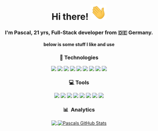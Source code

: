 <h1 align='center'>Hi there! <img src="https://raw.githubusercontent.com/PsclDev/PsclDev/master/wave.gif" width="50"></h1>
<h3 align='center'>I'm Pascal, 21 yrs, Full-Stack developer from 🇩🇪 Germany.</h3>
<h4 align='center'>below is some stuff I like and use</h4>

<h3 align='center'> 🚀 Technologies </h3>
<p align="center">
<a href="https://www.typescriptlang.org/"> <img src="https://cdn.jsdelivr.net/gh/devicons/devicon/icons/typescript/typescript-original.svg" width="50px" /></a>
<a href="#"> <img src="https://cdn.jsdelivr.net/gh/devicons/devicon/icons/csharp/csharp-line.svg" width="50px" /></a>
<a href="#"> <img src="https://cdn.jsdelivr.net/gh/devicons/devicon/icons/dotnetcore/dotnetcore-original.svg" width="50px" /></a>
<a href="https://vuejs.org/"> <img src="https://cdn.jsdelivr.net/gh/devicons/devicon/icons/vuejs/vuejs-original.svg" width="50px" /></a>
<a href="https://angular.io/"> <img src="https://cdn.jsdelivr.net/gh/devicons/devicon/icons/angularjs/angularjs-plain.svg" width="50px" /></a>
<a href="https://nestjs.com/"> <img src="https://cdn.jsdelivr.net/gh/devicons/devicon/icons/nestjs/nestjs-plain.svg" width="50px" /></a>
<a href="https://www.postgresql.org/"> <img src="https://cdn.jsdelivr.net/gh/devicons/devicon/icons/postgresql/postgresql-original.svg" width="50px" /></a>
  <a href="https://bulma.io/"> <img src="https://cdn.jsdelivr.net/gh/devicons/devicon/icons/bulma/bulma-plain.svg" width="50px" /></a>
<a href="https://getbootstrap.com/"> <img src="https://cdn.jsdelivr.net/gh/devicons/devicon/icons/bootstrap/bootstrap-original.svg" width="50px" /></a>
</p>

<h3 align='center'> 💻 Tools </h3>
<p align="center">
<a href="https://www.apple.com/"> <img src="https://cdn.jsdelivr.net/gh/devicons/devicon/icons/apple/apple-original.svg" width="50px" /></a>
<a href="https://www.debian.org/"> <img src="https://cdn.jsdelivr.net/gh/devicons/devicon/icons/debian/debian-original.svg" width="50px" /></a>
<a href="https://www.jetbrains.com/"> <img src="https://cdn.jsdelivr.net/gh/devicons/devicon/icons/jetbrains/jetbrains-original.svg" width="50px" /></a>
<a href="https://code.visualstudio.com/"> <img src="https://cdn.jsdelivr.net/gh/devicons/devicon/icons/vscode/vscode-original.svg" width="50px" /></a>
<a href="https://www.docker.com/"> <img src="https://cdn.jsdelivr.net/gh/devicons/devicon/icons/docker/docker-original.svg" width="50px" /></a>
<a href="https://yarnpkg.com/"> <img src="https://cdn.jsdelivr.net/gh/devicons/devicon/icons/yarn/yarn-original.svg" width="50px" /></a>
<a href="https://git-scm.com/"> <img src="https://cdn.jsdelivr.net/gh/devicons/devicon/icons/git/git-original.svg" width="50px" /></a>
<a href="https://www.figma.com/"> <img src="https://cdn.jsdelivr.net/gh/devicons/devicon/icons/figma/figma-original.svg" width="50px" /></a>

<h3 align='center'> 📊 &nbsp;Analytics </h3>
<p align="center">
<a href="https://github.com/PsclDev/pscldev">
  <img align="center" src="https://github-readme-stats-self-five.vercel.app/api/top-langs/?username=PsclDev&theme=github_dark&langs_count=3&count_private=true" />
</a>
<a href="https://github.com/PsclDev/pscldev">
  <img align="center" src="https://github-readme-stats-self-five.vercel.app/api?username=PsclDev&theme=github_dark&count_private=true" alt="Pascals GitHub Stats" />
</a>
</p>
